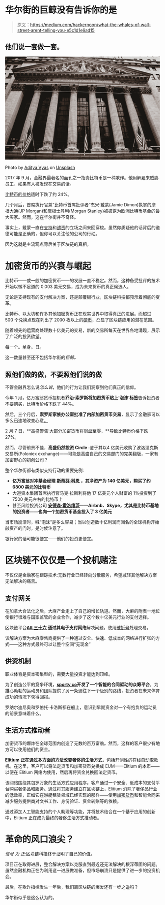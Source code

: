 # 华尔街的巨鲸没有告诉你的是

> 原文：<https://medium.com/hackernoon/what-the-whales-of-wall-street-arent-telling-you-e5c1d1e6ad15>

## 他们说一套做一套。

![](img/7749471006a727beefaf6e9803e88008.png)

Photo by [Aditya Vyas](https://unsplash.com/@aditya1702?utm_source=medium&utm_medium=referral) on [Unsplash](https://unsplash.com?utm_source=medium&utm_medium=referral)

2017 年 9 月，金融界最著名的面孔之一指责比特币是一种欺诈。他用解雇来威胁员工，如果有人被发现在交易的话。

[比特币的价格](https://coinmarketcap.com/currencies/bitcoin/)适时下跌了约 24%。

几个月后，首席执行官兼“比特币首席批评者”杰米·戴蒙(Jamie Dimon)执掌的摩根大通(JP Morgan)和摩根士丹利(Morgan Stanley)被披露为欧洲比特币基金的最大买家。然而，这在华尔街并不奇怪。

事实上，戴蒙一直在[支持](https://www.cnbc.com/2018/01/09/jamie-dimon-says-he-regrets-calling-bitcoin-a-fraud.html)和[谴责](https://cointelegraph.com/news/jpmorgan-ceo-jamie-dimon-returns-to-bitcoin-bashing-calls-cryptocurrency-a-scam)的立场之间来回穿梭。虽然你质疑他的话背后的道德可能是正确的，但你可以关注他的公司的行动。

因为这就是主流观点背后关于区块链的真相。

# 加密货币的兴衰与崛起

比特币——或一般的加密货币——的发展一直不稳定。然而，这种备受批评的技术开始以微不足道的 0.003 美元交易，成为未来货币的真正候选人。

无论是支持现有的支付解决方案，还是颠覆银行业，区块链科技都预示着彻底的变革。

比特币、以太坊和许多其他加密货币正在现实世界中取得真正的进展。而超过 500 个兑换点现在列出了 2000 枚以上的[硬币](https://coinmarketcap.com/all/views/all/)，凸显了区块链应用的潜在范围。

随着领先的运营商处理数十亿美元的交易，新的交易所每天在世界各地涌现，展示了广泛的投资欲望。

每一个。单身。日。

这一数量甚至还不包括华尔街的*巨鲸。*

## 照他们做的做，不要照他们说的做

不管金融界怎么说*怎么说*，他们的行为让我们洞察到他们真正的信仰。

今年 1 月，亿万富翁货币投机者**乔治·索罗斯将加密货币贴上‘泡沫’标签**告诉投资者不要购买，比特币价格下跌了 44%。

然后，三个月后，**索罗斯家族办公室批准了内部加密货币交易**，显示了金融家可以多么迅速地改变心意[。](https://www.ccn.com/bubble-or-not-billionaire-george-soros-is-about-to-start-trading-cryptocurrencies/)

2 月 7 日，**高盛警告‘大部分加密货币将崩盘至零，**导致比特币价格下跌 27%。

然而，尽管前景不佳，**高盛仍然投资 Circle** :鉴于其以4 亿美元收购了波洛涅克斯交易所(Poloniex exchange)——可能是高盛自己的交易部门的完美翻版，一家有加密野心的初创公司？

整个华尔街都有类似支持行动的重要先例:

*   **亿万富翁对冲基金经理** [**斯蒂芬·科恩**](https://bitcoinist.com/steven-cohen-invest-bitcoin-not-ripple/) **，其净资产为 140 亿美元，购买了约 6800 美元的比特币**
*   大道资本集团首席执行官马克·拉斯利将他 17 亿美元个人财富的 1%投资到了 7500 美元左右的比特币上
*   甚至风险投资公司 [**安德森·霍洛维茨**](https://www.coindesk.com/andreessen-horowitz-launched-300-million-crypto-fund)**——Airbnb、Skype，尤其是比特币基地的投资者——也向一个加密货币基金投入了 3 亿美元**

当市场崩溃时，喊“泡沫”是多么容易；当以创造数十亿利润而闻名的全球机构开始敲资产的门时，是时候注意了。

银行家的话可能很便宜——他们的投资更便宜。

# 区块链不仅仅是一个投机赌注

不仅仅是金融家在跟踪技术:无数行业已经转向分散服务，希望减轻其他解决方案无法解决的痛苦。

## **支付网关**

在加拿大合法化之后，大麻产业走上了自己的增长轨道。然而，大麻的附表一地位使银行很难与国家监管的企业合作，减少了这个数十亿美元行业的支付选择。

区块链平台[**Alt 三十六**](https://www.forbes.com/sites/monazhang/2018/05/15/how-a-blockchain-startup-hopes-to-take-the-cannabis-industry-cashless/#749e3cf91867) **通过其电子支付网络**解决问题，使用[破折号](https://www.dash.org/)处理交易。

该解决方案为大麻零售商提供了一种通过安全、快速、低成本的网络进行扩张的方式——这种方式最终可以让整个空间“无现金”

## **供资机制**

职业体育是资本密集型的，需要大量投资才能达到顶峰。

为了创造公平的竞争环境，[**sporty co**](https://sportyco.io/index.html)**开发了一个智能的合同驱动的众筹平台**，为雄心勃勃的运动员和团队提供了另一条通往下一个级别的路线，投资者在未来体育成功的情况下获得回报。

罗纳尔迪尼奥和罗伯托·卡洛斯都在船上，意识到早期资金对一个有抱负的运动员的前景意味着什么。

## **生活方式推动者**

加密货币的爆炸在全球范围内创造了无数的百万富翁。然而，这样的客户很少有地方可以使用他们的资金。

[**Elitium**](http://elitium.io/) **正在通过多方面的方法改变奢侈的生活方式**，包括开创性的在线自动取款机。在这里，客户可以将法定货币和加密货币兑换成 EUM——Elitium 的本币——以便在 Elitium 网络内使用，然后再将资金兑换回法定货币。

该网络围绕其包罗万象的生活方式应用程序，客户通过一个安全、低成本的支付平台购买奢侈品和服务。通过将其服务建立在区块链上，Elitium 消除了奢侈品行业的低效率，正如它在游艇租赁领域已经实现的那样——使用[加密货币](https://hackernoon.com/tagged/cryptocurrency)和智能合同来减少服务提供商对文书工作、身份验证、资金转账等的依赖。

通过添加人工智能支持的个人助理等功能，并将技术结合在一个基于应用的创新中，Elitium 正在成为最终的奢侈生活方式推动者。

# 革命的风口浪尖？

*信号* *为* *正*:区块链科技终于证明了自己的价值。

项目正在取得进展，整合解决方案以克服直到最近还无法解决的根深蒂固的问题。虽然金融机构正在为利用这一进展做准备，但市场崩溃只是提供了进一步的投资机会。

最后，在欺诈指控发生一年后，我们离区块链的爆发还有一步之遥吗？

华尔街似乎是这么认为的。